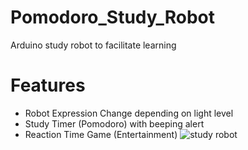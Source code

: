 # Pomodoro_Study_Robot
Arduino study robot to facilitate learning
# Features
- Robot Expression Change depending on light level
- Study Timer (Pomodoro) with beeping alert
- Reaction Time Game (Entertainment)
![study robot](https://github.com/dchung07/Pomodoro_Study_Robot/assets/138778601/2efcd0ea-4e5e-424c-8932-80e679f9adf5)

